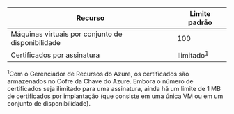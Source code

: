 Recurso|Limite padrão
---|---
Máquinas virtuais por conjunto de disponibilidade | 100 
Certificados por assinatura|Ilimitado<sup>1</sup>

<sup>1</sup>Com o Gerenciador de Recursos do Azure, os certificados são armazenados no Cofre da Chave do Azure. Embora o número de certificados seja ilimitado para uma assinatura, ainda há um limite de 1 MB de certificados por implantação (que consiste em uma única VM ou em um conjunto de disponibilidade).

<!---HONumber=August15_HO6-->